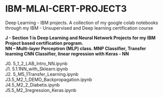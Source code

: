# IBM-MLAI-CERT-PROJECT3
 Deep Learning - IBM projects. A collection of my google colab notebooks through my IBM - Unsupervised and Deep learning certification course  

****J - Section 1 is Deep Learning and Neural Network Projects for my IBM Project based certification program.  
NN – Multi-layer Perceptron (MLP) class. MNP Classifier, Transfer learning CNN Classifier, linear regression with Keras - NN****

J0. 5_1_2_LAB_Intro_NN.ipynb  
J1. 5.1.1NN_with_Sklearn.ipynb  
J2. 5_M5_1Transfer_Learning.ipynb  
J3.5_M2_1_DEMO_Backpropagation.ipynb  
J4.5_M2_2_Diabetis.ipynb  
J5.5_M2_3regression_Keras.ipynb

